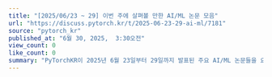 ```yaml
---
title: "[2025/06/23 ~ 29] 이번 주에 살펴볼 만한 AI/ML 논문 모음"
url: "https://discuss.pytorch.kr/t/2025-06-23-29-ai-ml/7181"
source: "pytorch_kr"
published_at: "6월 30, 2025,  3:30오전"
view_count: 0
like_count: 0
summary: "PyTorchKR이 2025년 6월 23일부터 29일까지 발표된 주요 AI/ML 논문들을 요약했습니다.  주요 내용은 다중 에이전트 협업 및 경험 축적을 통한 추론 능력 향상, 시각 및 언어 정보를 결합한 멀티모달 AI의 발전, 그리고 장기 데이터 효율적 처리를 위한 메모리 관리 및 토큰 선택 기법 연구입니다.  특히 Xolver와 MEM1, Visionary-R1, Griffon-R, FlexSelect 등의 모델이 각 분야에서 뛰어난 성능을 보이며 주목받고 있습니다.\n"
---
```


